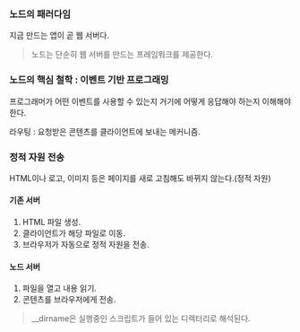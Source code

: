 ### 노드의 패러다임
지금 만드는 앱이 곧 웹 서버다.
> 노드는 단순히 웹 서버를 만드는 프레임워크를 제공한다.

### 노드의 핵심 철학 : 이벤트 기반 프로그래밍
프로그래머가 어떤 이벤트를 사용할 수 있는지
거기에 어떻게 응답해야 하는지 이해해야 한다.

라우팅 : 요청받은 콘텐츠를 클라이언트에 보내는 메커니즘.

### 정적 자원 전송
HTML이나 로고, 이미지 등은 페이지를 새로 고침해도 바뀌지 않는다.(정적 자원)

#### 기존 서버
1. HTML 파일 생성.
2. 클라이언트가 해당 파일로 이동.
3. 브라우저가 자동으로 정적 자원을 전송.

#### 노드 서버
1. 파일을 열고 내용 읽기.
2. 콘텐츠를 브라우저에게 전송.

> __dirname은 실행중인 스크립트가 들어 있는 디렉터리로 해석된다. 